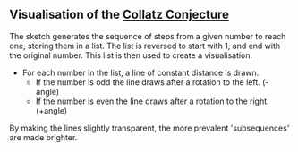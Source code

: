 ## Visualisation of the [Collatz Conjecture](https://en.wikipedia.org/wiki/Collatz_conjecture)

The sketch generates the sequence of steps from a given number to reach one, storing them in a list.
The list is reversed to start with 1, and end with the original number.
This list is then used to create a visualisation.
  - For each number in the list, a line of constant distance is drawn.
    - If the number is odd the line draws after a rotation to the left. (-angle)
    - If the number is even the line draws after a rotation to the right. (+angle)
    
By making the lines slightly transparent, the more prevalent 'subsequences' are made brighter.
